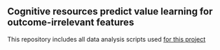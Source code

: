 # <h2>Cognitive resources predict value learning for outcome-irrelevant features</h2>

This repository includes all data analysis scripts used <a href="https://osf.io/rfeqx/"> for this project</a>
